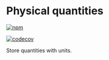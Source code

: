 # Physical quantities

[![npm](https://img.shields.io/npm/v/physical-quantities)](https://www.npmjs.com/package/physical-quantities)

[![codecov](https://codecov.io/gh/Jerell/physical-quantities/branch/master/graph/badge.svg?token=QPLP3HGZIZ)](https://codecov.io/gh/Jerell/physical-quantities)

Store quantities with units.
